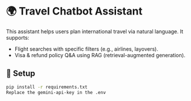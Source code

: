 # 🌍 Travel Chatbot Assistant

This assistant helps users plan international travel via natural language. It supports:
- Flight searches with specific filters (e.g., airlines, layovers).
- Visa & refund policy Q&A using RAG (retrieval-augmented generation).

## 🔧 Setup

```bash
pip install -r requirements.txt
Replace the gemini-api-key in the .env